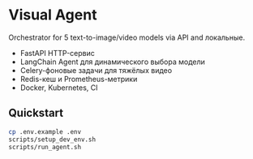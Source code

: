 # Visual Agent

Orchestrator for 5 text-to-image/video models via API and локальные.  
- FastAPI HTTP-сервис  
- LangChain Agent для динамического выбора модели  
- Celery-фоновые задачи для тяжёлых видео  
- Redis-кеш и Prometheus-метрики  
- Docker, Kubernetes, CI

## Quickstart

```bash
cp .env.example .env
scripts/setup_dev_env.sh
scripts/run_agent.sh